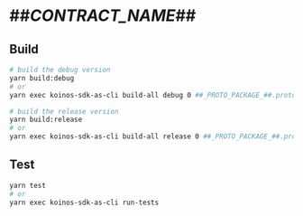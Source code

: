 # ##_CONTRACT_NAME_##

## Build
```sh
# build the debug version
yarn build:debug
# or
yarn exec koinos-sdk-as-cli build-all debug 0 ##_PROTO_PACKAGE_##.proto 

# build the release version
yarn build:release
# or
yarn exec koinos-sdk-as-cli build-all release 0 ##_PROTO_PACKAGE_##.proto 
```

## Test
```sh
yarn test
# or
yarn exec koinos-sdk-as-cli run-tests
```